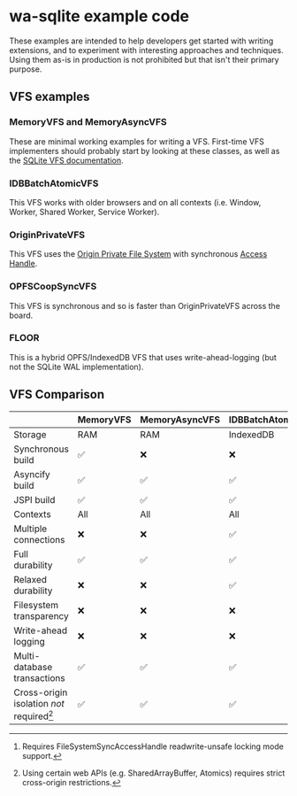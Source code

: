 # wa-sqlite example code
These examples are intended to help developers get started with writing extensions,
and to experiment with interesting approaches and techniques. Using them as-is in
production is not prohibited but that isn't their primary purpose.

## VFS examples
### MemoryVFS and MemoryAsyncVFS
These are minimal working examples for writing a VFS. First-time VFS implementers should
probably start by looking at these classes, as well as the
[SQLite VFS documentation](https://www.sqlite.org/vfs.html).

### IDBBatchAtomicVFS
This VFS works with older browsers and on all contexts (i.e. Window, Worker, Shared Worker, Service Worker).

### OriginPrivateVFS
This VFS uses the 
[Origin Private File System](https://wicg.github.io/file-system-access/#wellknowndirectory-origin-private-file-system)
with synchronous
[Access Handle](https://github.com/WICG/file-system-access/blob/main/proposals/AccessHandle.md).

### OPFSCoopSyncVFS
This VFS is synchronous and so is faster than OriginPrivateVFS across the board.

### FLOOR
This is a hybrid OPFS/IndexedDB VFS that uses write-ahead-logging (but not the SQLite WAL implementation).

## VFS Comparison

||MemoryVFS|MemoryAsyncVFS|IDBBatchAtomicVFS|OriginPrivateVFS|AccessHandlePoolVFS|OPFSCoopSyncVFS|FLOOR|
|-|-|-|-|-|-|-|-|
|Storage|RAM|RAM|IndexedDB|OPFS|OPFS|OPFS|OPFS/IndexedDB|
|Synchronous build|✅|:x:|:x:|:x:|✅|✅|:x:|
|Asyncify build|✅|✅|✅|✅|✅|✅|✅|
|JSPI build|✅|✅|✅|✅|✅|✅|✅|
|Contexts|All|All|All|Worker|Worker|Worker|Worker|
|Multiple connections|:x:|:x:|✅|✅|:x:|✅|✅[^1]|
|Full durability|✅|✅|✅|✅|✅|✅|:x:|
|Relaxed durability|:x:|:x:|✅|:x:|:x:|:x:|✅|
|Filesystem transparency|:x:|:x:|:x:|✅|:x:|✅|✅|
|Write-ahead logging|:x:|:x:|:x:|:x:|:x:|:x:|✅|
|Multi-database transactions|✅|✅|✅|✅|✅|:x:|✅|
|Cross-origin isolation *not* required[^2]|✅|✅|✅|✅|✅|✅|✅|

[^1]: Requires FileSystemSyncAccessHandle readwrite-unsafe locking mode support.
[^2]: Using certain web APIs (e.g. SharedArrayBuffer, Atomics) requires strict cross-origin restrictions.
